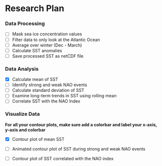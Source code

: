 # Research Plan

### Data Processing
- [ ] Mask sea ice concentration values
- [ ] Filter data to only look at the Atlantic Ocean
- [ ] Average over winter (Dec - March)
- [ ] Calculate SST anomalies
- [ ] Save processed SST as netCDF file

### Data Analysis
- [X] Calculate mean of SST
- [ ] Identify strong and weak NAO events
- [ ] Calculate standard deviation of SST
- [ ] Examine long-term trends in SST using rolling mean
- [ ] Correlate SST with the NAO Index

### Visualize Data
**For all your contour plots, make sure add a colorbar and label your x-axis, y-axis and colorbar**
- [X] Contour plot of mean SST
- [ ] Animated contour plot of SST during strong and weak NAO events
- [ ] Contour plot of SST correlated with the NAO index



